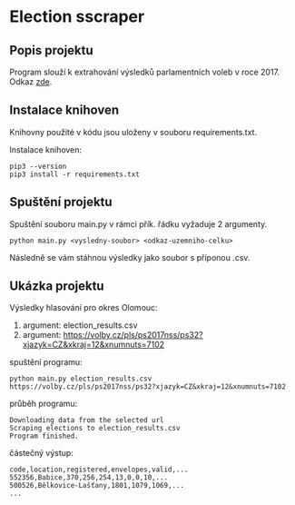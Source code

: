 # Election sscraper

## Popis projektu

Program slouží k extrahování výsledků parlamentních voleb v roce 2017. Odkaz [zde](https://volby.cz/pls/ps2017nss/ps32?xjazyk=CZ&xkraj=12&xnumnuts=7102).

## Instalace knihoven
Knihovny použité v kódu jsou uloženy v souboru requirements.txt.

Instalace knihoven:
```
pip3 --version
pip3 install -r requirements.txt

```
## Spuštění projektu
Spuštění souboru main.py v rámci přík. řádku vyžaduje 2 argumenty.

```
python main.py <vysledny-soubor> <odkaz-uzemniho-celku>

```

Následně se vám stáhnou výsledky jako soubor s příponou .csv.

## Ukázka projektu

Výsledky hlasování pro okres Olomouc:

1. argument: election_results.csv
2. argument: https://volby.cz/pls/ps2017nss/ps32?xjazyk=CZ&xkraj=12&xnumnuts=7102

spuštění programu:
```
python main.py election_results.csv https://volby.cz/pls/ps2017nss/ps32?xjazyk=CZ&xkraj=12&xnumnuts=7102

```

průběh programu:
```
Downloading data from the selected url
Scraping elections to election_results.csv
Program finished.
```

částečný výstup:
```
code,location,registered,envelopes,valid,...
552356,Babice,370,256,254,13,0,0,10,...
500526,Bělkovice-Lašťany,1801,1079,1069,...
...
```
